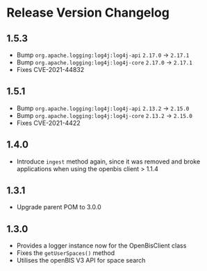 # Release Version Changelog

## 1.5.3
* Bump `org.apache.logging:log4j:log4j-api` `2.17.0` -> `2.17.1`
* Bump `org.apache.logging:log4j:log4j-core` `2.17.0` -> `2.17.1`
* Fixes CVE-2021-44832

## 1.5.1
* Bump `org.apache.logging:log4j:log4j-api` `2.13.2` -> `2.15.0`
* Bump `org.apache.logging:log4j:log4j-core` `2.13.2` -> `2.15.0`
* Fixes CVE-2021-4422

## 1.4.0
* Introduce `ingest` method again, since it was removed and broke
  applications when using the openbis client > 1.1.4

## 1.3.1
* Upgrade parent POM to 3.0.0

## 1.3.0
* Provides a logger instance now for the OpenBisClient class
* Fixes the `getUserSpaces()` method
* Utilises the openBIS V3 API for space search
